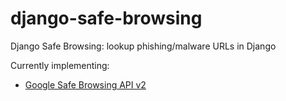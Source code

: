django-safe-browsing
====================

Django Safe Browsing: lookup phishing/malware URLs in Django

Currently implementing:
* [Google Safe Browsing API v2](http://code.google.com/apis/safebrowsing/)
